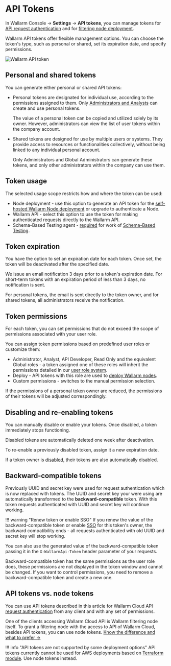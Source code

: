 [user-roles-article]:       ../../user-guides/settings/users.md#user-roles
[img-api-tokens-edit]:      ../../images/api-tokens-edit.png

# API Tokens

In Wallarm Console → **Settings** → **API tokens**, you can manage tokens for [API request authentication](../../api/overview.md) and for [filtering node deployment](../../installation/supported-deployment-options.md).

Wallarm API tokens offer flexible management options. You can choose the token's type, such as personal or shared, set its expiration date, and specify permissions.

![Wallarm API token][img-api-tokens-edit]

## Personal and shared tokens

You can generate either personal or shared API tokens:

* Personal tokens are designated for individual use, according to the permissions assigned to them. Only [Administrators and Analysts](users.md#user-roles) can create and use personal tokens.

    The value of a personal token can be copied and utilized solely by its owner. However, administrators can view the list of user tokens within the company account.
* Shared tokens are designed for use by multiple users or systems. They provide access to resources or functionalities collectively, without being linked to any individual personal account.

    Only Administrators and Global Administrators can generate these tokens, and only other administrators within the company can use them.

## Token usage

The selected usage scope restricts how and where the token can be used:

* Node deployment - use this option to generate an API token for the [self-hosted Wallarm Node deployment](../../installation/supported-deployment-options.md) or upgrade to authenticate a Node.
* Wallarm API - select this option to use the token for making authenticated requests directly to the Wallarm API.
* Schema-Based Testing agent - [required](../../vulnerability-detection/schema-based-testing/) for work of [Schema-Based Testing](../../vulnerability-detection/schema-based-testing/setup.md#token).

## Token expiration

You have the option to set an expiration date for each token. Once set, the token will be deactivated after the specified date.

We issue an email notification 3 days prior to a token's expiration date. For short-term tokens with an expiration period of less than 3 days, no notification is sent.

For personal tokens, the email is sent directly to the token owner, and for shared tokens, all administrators receive the notification.

## Token permissions

For each token, you can set permissions that do not exceed the scope of permissions associated with your user role.

You can assign token permissions based on predefined user roles or customize them:

* Administrator, Analyst, API Developer, Read Only and the equivalent Global roles - a token assigned one of these roles will inherit the permissions detailed in our [user role system](users.md#user-roles).
* Deploy - API tokens with this role are used to [deploy Wallarm nodes](../../installation/supported-deployment-options.md).
* Custom permissions - switches to the manual permission selection.

If the permissions of a personal token owner are reduced, the permissions of their tokens will be adjusted correspondingly.

## Disabling and re-enabling tokens

You can manually disable or enable your tokens. Once disabled, a token immediately stops functioning.

Disabled tokens are automatically deleted one week after deactivation.

To re-enable a previously disabled token, assign it a new expiration date.

If a token owner is [disabled](../../user-guides/settings/users.md#disabling-and-deleting-users), their tokens are also automatically disabled.

## Backward-compatible tokens

Previously UUID and secret key were used for request authentication which is now replaced with tokens. The UUID and secret key your were using are automatically transformed to the **backward-compatible** token. With this token requests authenticated with UUID and secret key will continue working.

!!! warning "Renew token or enable SSO"
    If you renew the value of the backward-compatible token or enable [SSO](../../admin-en/configuration-guides/sso/intro.md) for this token's owner, the backward compatibility ends - all requests authenticated with old UUID and secret key will stop working.

You can also use the generated value of the backward-compatible token passing it in the `X-WallarmApi-Token` header parameter of your requests.

Backward-compatible token has the same permissions as the user role does, these permissions are not displayed in the token window and cannot be changed. If you want to control permissions, you need to remove a backward-compatible token and create a new one.

## API tokens vs. node tokens

You can use API tokens described in this article for Wallarm Cloud API [request authentication](../../api/overview.md) from any client and with any set of permissions.

One of the clients accessing Wallarm Cloud API is Wallarm filtering node itself. To grant a filtering node with the access to API of Wallarm Cloud, besides API tokens, you can use node tokens. [Know the difference and what to prefer →](../../user-guides/nodes/nodes.md#api-and-node-tokens-for-node-creation)

!!! info "API tokens are not supported by some deployment options"
    API tokens currently cannot be used for AWS deployments based on [Terraform module](../../installation/cloud-platforms/aws/terraform-module/overview.md). Use node tokens instead.
